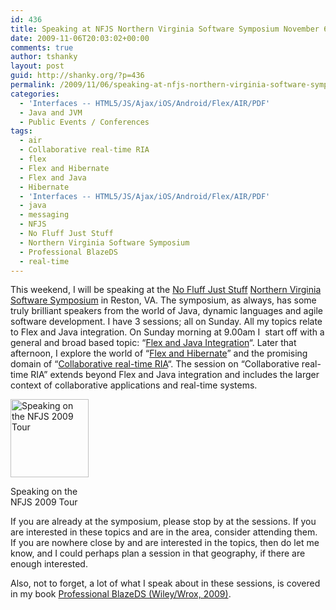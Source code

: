 ```yaml
---
id: 436
title: Speaking at NFJS Northern Virginia Software Symposium November 6-8, 2009
date: 2009-11-06T20:03:02+00:00
comments: true
author: tshanky
layout: post
guid: http://shanky.org/?p=436
permalink: /2009/11/06/speaking-at-nfjs-northern-virginia-software-symposium-november-6-8-2009/
categories:
  - 'Interfaces -- HTML5/JS/Ajax/iOS/Android/Flex/AIR/PDF'
  - Java and JVM
  - Public Events / Conferences
tags:
  - air
  - Collaborative real-time RIA
  - flex
  - Flex and Hibernate
  - Flex and Java
  - Hibernate
  - 'Interfaces -- HTML5/JS/Ajax/iOS/Android/Flex/AIR/PDF'
  - java
  - messaging
  - NFJS
  - No Fluff Just Stuff
  - Northern Virginia Software Symposium
  - Professional BlazeDS
  - real-time
---
```

This weekend, I will be speaking at the <a title="No Fluff Just Stuff" href="http://www.nofluffjuststuff.com/home/main" target="_blank">No Fluff Just Stuff</a> <a title="Northern Virginia Software Symposium" href="http://www.nofluffjuststuff.com/conference/reston/2009/11/home" target="_blank">Northern Virginia Software Symposium</a> in Reston, VA. The symposium, as always, has some truly brilliant speakers from the world of Java, dynamic languages and agile software development. I have 3 sessions; all on Sunday. All my topics relate to Flex and Java integration. On Sunday morning at 9.00am I  start off with a general and broad based topic: &#8220;<a title="NFJS Northern Virginia Software Symposium :: Session Schedule" href="http://www.nofluffjuststuff.com/conference/reston/2009/11/schedule" target="_blank">Flex and Java Integration</a>&#8220;. Later that afternoon, I explore the world of &#8220;<a title="NFJS Northern Virginia Software Symposium :: Session Schedule" href="http://www.nofluffjuststuff.com/conference/reston/2009/11/schedule" target="_blank">Flex and Hibernate</a>&#8221; and the promising domain of &#8220;<a title="NFJS Northern Virginia Software Symposium :: Session Schedule" href="http://www.nofluffjuststuff.com/conference/reston/2009/11/schedule" target="_blank">Collaborative real-time RIA</a>&#8220;. The session on &#8220;Collaborative real-time RIA&#8221; extends beyond Flex and Java integration and includes the larger context of collaborative applications and real-time systems.

<div id="attachment_438" style="width: 135px" class="wp-caption alignnone">
  <a rel="attachment wp-att-438" href="http://shanky.org/2009/11/06/speaking-at-nfjs-northern-virginia-software-symposium-november-6-8-2009/nfjs_125x125_spkr/"><img class="size-full wp-image-438" title="NFJS_125x125_spkr" src="http://shanky.org/wp-content/uploads/2009/11/NFJS_125x125_spkr.jpg" alt="Speaking on the NFJS 2009 Tour" width="125" height="125" /></a>
  
  <p class="wp-caption-text">
    Speaking on the NFJS 2009 Tour
  </p>
</div>

If you are already at the symposium, please stop by at the sessions. If you are interested in these topics and are in the area, consider attending them. If you are nowhere close by and are interested in the topics, then do let me know, and I could perhaps plan a session in that geography, if there are enough interested.

Also, not to forget, a lot of what I speak about in these sessions, is covered in my book <a title="Professional BlazeDS (Wiley/Wrox, 2009)" href="http://www.amazon.com/Professional-BlazeDS-Creating-Applications-Programmer/dp/0470464895/" target="_blank">Professional BlazeDS (Wiley/Wrox, 2009)</a>.